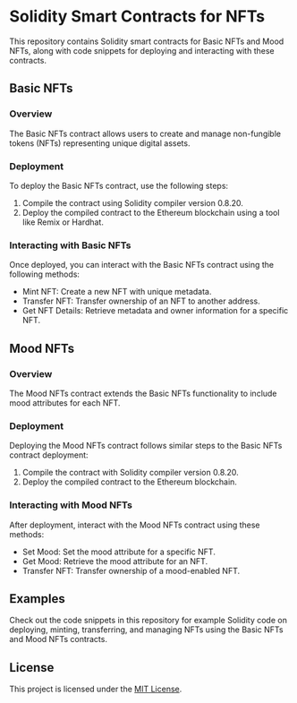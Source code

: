 # Solidity Smart Contracts for NFTs

This repository contains Solidity smart contracts for Basic NFTs and Mood NFTs, along with code snippets for deploying and interacting with these contracts.

## Basic NFTs

### Overview

The Basic NFTs contract allows users to create and manage non-fungible tokens (NFTs) representing unique digital assets.

### Deployment

To deploy the Basic NFTs contract, use the following steps:

1. Compile the contract using Solidity compiler version 0.8.20.
2. Deploy the compiled contract to the Ethereum blockchain using a tool like Remix or Hardhat.

### Interacting with Basic NFTs

Once deployed, you can interact with the Basic NFTs contract using the following methods:

- Mint NFT: Create a new NFT with unique metadata.
- Transfer NFT: Transfer ownership of an NFT to another address.
- Get NFT Details: Retrieve metadata and owner information for a specific NFT.

## Mood NFTs

### Overview

The Mood NFTs contract extends the Basic NFTs functionality to include mood attributes for each NFT.

### Deployment

Deploying the Mood NFTs contract follows similar steps to the Basic NFTs contract deployment:

1. Compile the contract with Solidity compiler version 0.8.20.
2. Deploy the compiled contract to the Ethereum blockchain.

### Interacting with Mood NFTs

After deployment, interact with the Mood NFTs contract using these methods:

- Set Mood: Set the mood attribute for a specific NFT.
- Get Mood: Retrieve the mood attribute for an NFT.
- Transfer NFT: Transfer ownership of a mood-enabled NFT.

## Examples

Check out the code snippets in this repository for example Solidity code on deploying, minting, transferring, and managing NFTs using the Basic NFTs and Mood NFTs contracts.

## License

This project is licensed under the [MIT License](LICENSE).
